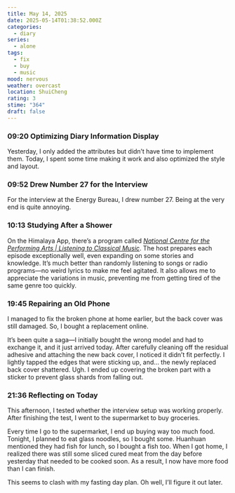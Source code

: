 ```yaml
---
title: May 14, 2025
date: 2025-05-14T01:38:52.000Z
categories:
  - diary
series:
  - alone
tags:
  - fix
  - buy
  - music
mood: nervous
weather: overcast
location: ShuiCheng
rating: 3
stime: "364"
draft: false
---
```


### 09:20 Optimizing Diary Information Display  

Yesterday, I only added the attributes but didn’t have time to implement them. Today, I spent some time making it work and also optimized the style and layout.  

### 09:52 Drew Number 27 for the Interview  

For the interview at the Energy Bureau, I drew number 27. Being at the very end is quite annoying.  

### 10:13 Studying After a Shower  

On the Himalaya App, there’s a program called [*National Centre for the Performing Arts | Listening to Classical Music*](https://m.ximalaya.com/album/2801256?from=pc). The host prepares each episode exceptionally well, even expanding on some stories and knowledge. It’s much better than randomly listening to songs or radio programs—no weird lyrics to make me feel agitated. It also allows me to appreciate the variations in music, preventing me from getting tired of the same genre too quickly.  

### 19:45 Repairing an Old Phone  

I managed to fix the broken phone at home earlier, but the back cover was still damaged. So, I bought a replacement online.  

It’s been quite a saga—I initially bought the wrong model and had to exchange it, and it just arrived today. After carefully cleaning off the residual adhesive and attaching the new back cover, I noticed it didn’t fit perfectly. I lightly tapped the edges that were sticking up, and... the newly replaced back cover shattered. Ugh. I ended up covering the broken part with a sticker to prevent glass shards from falling out.  

### 21:36 Reflecting on Today  

This afternoon, I tested whether the interview setup was working properly. After finishing the test, I went to the supermarket to buy groceries.  

Every time I go to the supermarket, I end up buying way too much food. Tonight, I planned to eat glass noodles, so I bought some. Huanhuan mentioned they had fish for lunch, so I bought a fish too. When I got home, I realized there was still some sliced cured meat from the day before yesterday that needed to be cooked soon. As a result, I now have more food than I can finish.  

This seems to clash with my fasting day plan. Oh well, I’ll figure it out later. 